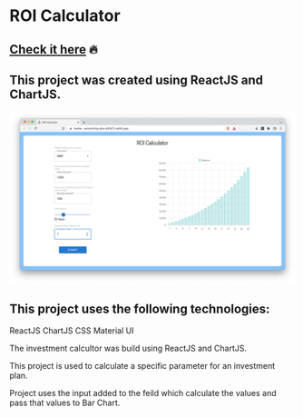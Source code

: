 # ROI Calculator

## [Check it here]( master--astonishing-pika-b91b72.netlify.app/) :fire:

## This project was created using ReactJS and ChartJS.

![](https://github.com/mayurchauhan91/Portfolio/blob/master/Image/Project%203.png)

## This project uses the following technologies:

ReactJS
ChartJS
CSS
Material UI

The investment calcultor was build using ReactJS and ChartJS. 

This project is used to calculate a specific parameter for an investment plan.

Project uses the input added to the feild which calculate the values and pass that values to Bar Chart.



